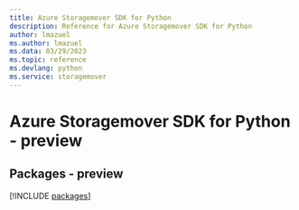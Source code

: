 ```yaml
---
title: Azure Storagemover SDK for Python
description: Reference for Azure Storagemover SDK for Python
author: lmazuel
ms.author: lmazuel
ms.data: 03/29/2023
ms.topic: reference
ms.devlang: python
ms.service: storagemover
---
```

# Azure Storagemover SDK for Python - preview
## Packages - preview
[!INCLUDE [packages](storagemover-index.md)]